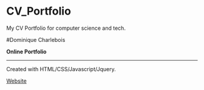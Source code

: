 # CV_Portfolio
My CV Portfolio for computer science and tech.

#Dominique Charlebois


**Online Portfolio**


--------------


Created with HTML/CSS/Javascript/Jquery.

[Website](http://dominiquecharlebois.com/ "Website")
